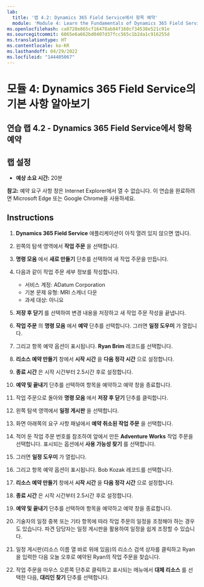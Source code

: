```yaml
---
lab:
  title: '랩 4.2: Dynamics 365 Field Service에서 항목 예약'
  module: 'Module 4: Learn the Fundamentals of Dynamics 365 Field Service'
ms.openlocfilehash: ca0728e865cf16478ab84f160cf34538e521c91e
ms.sourcegitcommit: 6065e6a662bd0407d37fcc565c1b2da1c916255d
ms.translationtype: HT
ms.contentlocale: ko-KR
ms.lasthandoff: 04/29/2022
ms.locfileid: "144405067"
---
```

<a name="module-4-learn-the-fundamentals-of-dynamics-365-field-service"></a>모듈 4: Dynamics 365 Field Service의 기본 사항 알아보기
========================

## <a name="practice-lab-42---schedule-items-in-dynamics-365-field-service"></a>연습 랩 4.2 - Dynamics 365 Field Service에서 항목 예약

## <a name="lab-setup"></a>랩 설정

  - **예상 소요 시간:** 20분

  **참고:** 예약 요구 사항 창은 Internet Explorer에서 열 수 없습니다. 이 연습을 완료하려면 Microsoft Edge 또는 Google Chrome을 사용하세요.
  
## <a name="instructions"></a>Instructions

1.  **Dynamics 365 Field Service** 애플리케이션이 아직 열려 있지 않으면 엽니다.  

2.  왼쪽의 탐색 영역에서 **작업 주문** 을 선택합니다.

3.  **명령 모음** 에서 **새로 만들기** 단추를 선택하여 새 작업 주문을 만듭니다.

4.  다음과 같이 작업 주문 세부 정보를 작성합니다.
    - 서비스 계정: ADatum Corporation
    - 기본 문제 유형: MRI 스캐너 다운
    - 과세 대상: 아니요
    
5.  **저장 후 닫기** 를 선택하여 변경 내용을 저장하고 새 작업 주문 작성을 끝냅니다.

6.  **작업 주문** 의 **명령 모음** 에서 **예약** 단추를 선택합니다.  그러면 **일정 도우미** 가 열립니다.  

7.  그리고 항목 예약 옵션이 표시됩니다.  **Ryan Brim** 레코드를 선택합니다.

8.  **리소스 예약 만들기** 창에서 **시작 시간** 을 **다음 정각 시간** 으로 설정합니다.

9.  **종료 시간** 은 시작 시간부터 2.5시간 후로 설정합니다.  

10. **예약 및 끝내기** 단추를 선택하여 항목을 예약하고 예약 창을 종료합니다.  

11. 작업 주문으로 돌아와 **명령 모음** 에서 **저장 후 닫기** 단추를 클릭합니다.  

12. 왼쪽 탐색 영역에서 **일정 게시판** 을 선택합니다.

13. 화면 아래쪽의 요구 사항 패널에서 **예약 취소된 작업 주문** 을 선택합니다.

14. 적어 둔 작업 주문 번호를 참조하여 앞에서 만든 **Adventure Works** 작업 주문을 선택합니다. 표시되는 옵션에서 **사용 가능성 찾기** 를 선택합니다.  

15. 그러면 **일정 도우미** 가 열립니다.  

16. 그리고 항목 예약 옵션이 표시됩니다.  Bob Kozak 레코드를 선택합니다.

17. **리소스 예약 만들기** 창에서 **시작 시간** 을 **다음 정각 시간** 으로 설정합니다.

18. **종료 시간** 은 시작 시간부터 2.5시간 후로 설정합니다.
  
19. **예약 및 끝내기** 단추를 선택하여 항목을 예약하고 예약 창을 종료합니다. 

20. 기술자의 일정 중복 또는 기타 항목에 따라 작업 주문의 일정을 조정해야 하는 경우도 있습니다.  파견 담당자는 일정 게시판을 활용하여 일정을 쉽게 조정할 수 있습니다.  

21. 일정 게시판(리소스 이름 열 바로 위에 있음)의 리소스 검색 상자를 클릭하고 Ryan을 입력한 다음 오늘 오후로 예약된 Ryan의 작업 주문을 찾습니다.  

22. 작업 주문을 마우스 오른쪽 단추로 클릭하고 표시되는 메뉴에서 **대체 리소스** 를 선택한 다음, **대리인 찾기** 단추를 선택합니다.


